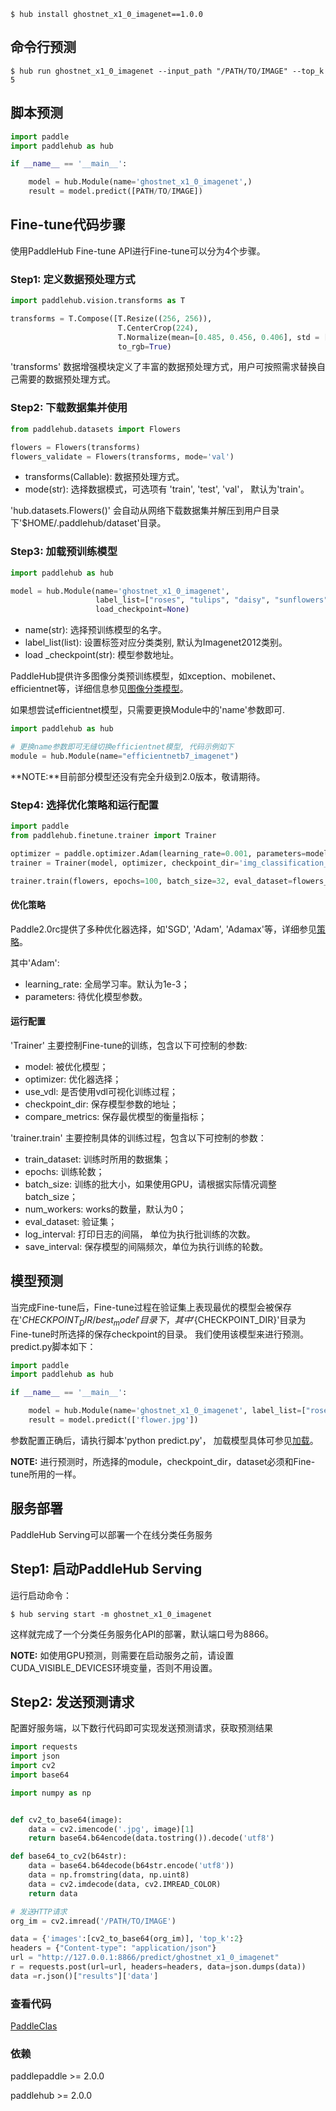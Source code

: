 ```shell
$ hub install ghostnet_x1_0_imagenet==1.0.0
```

## 命令行预测

```shell
$ hub run ghostnet_x1_0_imagenet --input_path "/PATH/TO/IMAGE" --top_k 5
```

## 脚本预测

```python
import paddle
import paddlehub as hub

if __name__ == '__main__':

    model = hub.Module(name='ghostnet_x1_0_imagenet',)
    result = model.predict([PATH/TO/IMAGE])
```

## Fine-tune代码步骤

使用PaddleHub Fine-tune API进行Fine-tune可以分为4个步骤。

### Step1: 定义数据预处理方式
```python
import paddlehub.vision.transforms as T

transforms = T.Compose([T.Resize((256, 256)),
                        T.CenterCrop(224),
                        T.Normalize(mean=[0.485, 0.456, 0.406], std = [0.229, 0.224, 0.225])],
                        to_rgb=True)
```

'transforms' 数据增强模块定义了丰富的数据预处理方式，用户可按照需求替换自己需要的数据预处理方式。

### Step2: 下载数据集并使用
```python
from paddlehub.datasets import Flowers

flowers = Flowers(transforms)
flowers_validate = Flowers(transforms, mode='val')
```
* transforms(Callable): 数据预处理方式。
* mode(str): 选择数据模式，可选项有 'train', 'test', 'val'， 默认为'train'。

'hub.datasets.Flowers()' 会自动从网络下载数据集并解压到用户目录下'$HOME/.paddlehub/dataset'目录。


### Step3: 加载预训练模型

```python
import paddlehub as hub

model = hub.Module(name='ghostnet_x1_0_imagenet',
                   label_list=["roses", "tulips", "daisy", "sunflowers", "dandelion"],
                   load_checkpoint=None)
```
* name(str): 选择预训练模型的名字。
* label_list(list): 设置标签对应分类类别, 默认为Imagenet2012类别。
* load _checkpoint(str): 模型参数地址。

PaddleHub提供许多图像分类预训练模型，如xception、mobilenet、efficientnet等，详细信息参见[图像分类模型](https://www.paddlepaddle.org.cn/hub?filter=en_category&value=ImageClassification)。

如果想尝试efficientnet模型，只需要更换Module中的'name'参数即可.
```python
import paddlehub as hub

# 更换name参数即可无缝切换efficientnet模型, 代码示例如下
module = hub.Module(name="efficientnetb7_imagenet")
```
**NOTE:**目前部分模型还没有完全升级到2.0版本，敬请期待。

### Step4: 选择优化策略和运行配置

```python
import paddle
from paddlehub.finetune.trainer import Trainer

optimizer = paddle.optimizer.Adam(learning_rate=0.001, parameters=model.parameters())
trainer = Trainer(model, optimizer, checkpoint_dir='img_classification_ckpt')

trainer.train(flowers, epochs=100, batch_size=32, eval_dataset=flowers_validate, save_interval=1)
```

#### 优化策略

Paddle2.0rc提供了多种优化器选择，如'SGD', 'Adam', 'Adamax'等，详细参见[策略](https://www.paddlepaddle.org.cn/documentation/docs/zh/2.0-rc/api/paddle/optimizer/optimizer/Optimizer_cn.html)。

其中'Adam':

* learning_rate: 全局学习率。默认为1e-3；
* parameters: 待优化模型参数。

#### 运行配置
'Trainer' 主要控制Fine-tune的训练，包含以下可控制的参数:

* model: 被优化模型；
* optimizer: 优化器选择；
* use_vdl: 是否使用vdl可视化训练过程；
* checkpoint_dir: 保存模型参数的地址；
* compare_metrics: 保存最优模型的衡量指标；

'trainer.train' 主要控制具体的训练过程，包含以下可控制的参数：

* train_dataset: 训练时所用的数据集；
* epochs: 训练轮数；
* batch_size: 训练的批大小，如果使用GPU，请根据实际情况调整batch_size；
* num_workers: works的数量，默认为0；
* eval_dataset: 验证集；
* log_interval: 打印日志的间隔， 单位为执行批训练的次数。
* save_interval: 保存模型的间隔频次，单位为执行训练的轮数。

## 模型预测

当完成Fine-tune后，Fine-tune过程在验证集上表现最优的模型会被保存在'${CHECKPOINT_DIR}/best_model'目录下，其中'${CHECKPOINT_DIR}'目录为Fine-tune时所选择的保存checkpoint的目录。
我们使用该模型来进行预测。predict.py脚本如下：

```python
import paddle
import paddlehub as hub

if __name__ == '__main__':

    model = hub.Module(name='ghostnet_x1_0_imagenet', label_list=["roses", "tulips", "daisy", "sunflowers", "dandelion"], load_checkpoint='/PATH/TO/CHECKPOINT')
    result = model.predict(['flower.jpg'])
```

参数配置正确后，请执行脚本'python predict.py'， 加载模型具体可参见[加载](https://www.paddlepaddle.org.cn/documentation/docs/zh/2.0-rc/api/paddle/framework/io/load_cn.html#load)。

**NOTE:** 进行预测时，所选择的module，checkpoint_dir，dataset必须和Fine-tune所用的一样。

## 服务部署

PaddleHub Serving可以部署一个在线分类任务服务

## Step1: 启动PaddleHub Serving

运行启动命令：

```shell
$ hub serving start -m ghostnet_x1_0_imagenet
```

这样就完成了一个分类任务服务化API的部署，默认端口号为8866。

**NOTE:** 如使用GPU预测，则需要在启动服务之前，请设置CUDA_VISIBLE_DEVICES环境变量，否则不用设置。

## Step2: 发送预测请求

配置好服务端，以下数行代码即可实现发送预测请求，获取预测结果

```python
import requests
import json
import cv2
import base64

import numpy as np


def cv2_to_base64(image):
    data = cv2.imencode('.jpg', image)[1]
    return base64.b64encode(data.tostring()).decode('utf8')

def base64_to_cv2(b64str):
    data = base64.b64decode(b64str.encode('utf8'))
    data = np.fromstring(data, np.uint8)
    data = cv2.imdecode(data, cv2.IMREAD_COLOR)
    return data

# 发送HTTP请求
org_im = cv2.imread('/PATH/TO/IMAGE')

data = {'images':[cv2_to_base64(org_im)], 'top_k':2}
headers = {"Content-type": "application/json"}
url = "http://127.0.0.1:8866/predict/ghostnet_x1_0_imagenet"
r = requests.post(url=url, headers=headers, data=json.dumps(data))
data =r.json()["results"]['data']
```

### 查看代码

[PaddleClas](https://github.com/PaddlePaddle/PaddleClas)

### 依赖

paddlepaddle >= 2.0.0

paddlehub >= 2.0.0

